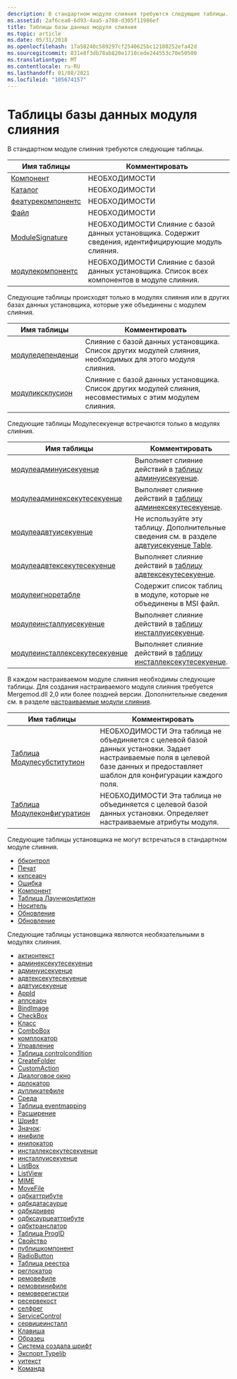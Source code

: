 ```yaml
---
description: В стандартном модуле слияния требуются следующие таблицы.
ms.assetid: 2af6cea0-6d93-4aa5-a708-d305f11986ef
title: Таблицы базы данных модуля слияния
ms.topic: article
ms.date: 05/31/2018
ms.openlocfilehash: 17a58240c589297cf2540625bc12180252efa42d
ms.sourcegitcommit: 831e8f3db78ab820e1710cede244553c70e50500
ms.translationtype: MT
ms.contentlocale: ru-RU
ms.lasthandoff: 01/08/2021
ms.locfileid: "105674157"
---
```

# <a name="merge-module-database-tables"></a>Таблицы базы данных модуля слияния

В стандартном модуле слияния требуются следующие таблицы.



| Имя таблицы                                       | Комментировать                                                                                          |
|--------------------------------------------------|--------------------------------------------------------------------------------------------------|
| [Компонент](component-table.md)                 | НЕОБХОДИМОСТИ                                                                                       |
| [Каталог](directory-table.md)                 | НЕОБХОДИМОСТИ                                                                                       |
| [феатурекомпонентс](featurecomponents-table.md) | НЕОБХОДИМОСТИ                                                                                       |
| [Файл](file-table.md)                           | НЕОБХОДИМОСТИ                                                                                       |
| [ModuleSignature](modulesignature-table.md)     | НЕОБХОДИМОСТИ Слияние с базой данных установщика. Содержит сведения, идентифицирующие модуль слияния. |
| [модулекомпонентс](modulecomponents-table.md)   | НЕОБХОДИМОСТИ Слияние с базой данных установщика. Список всех компонентов в модуле слияния.     |



 

Следующие таблицы происходят только в модулях слияния или в других базах данных установщика, которые уже объединены с модулем слияния.



| Имя таблицы                                     | Комментировать                                                                                                     |
|------------------------------------------------|-------------------------------------------------------------------------------------------------------------|
| [модуледепенденци](moduledependency-table.md) | Слияние с базой данных установщика. Список других модулей слияния, необходимых для этого модуля слияния.                |
| [модуликсклусион](moduleexclusion-table.md)   | Слияние с базой данных установщика. Список других модулей слияния, несовместимых с этим модулем слияния. |



 

Следующие таблицы Модулесекуенце встречаются только в модулях слияния.



| Имя таблицы                                                             | Комментировать                                                                                   |
|------------------------------------------------------------------------|-------------------------------------------------------------------------------------------|
| [модулеадминуисекуенце](moduleadminuisequence-table.md)               | Выполняет слияние действий в [таблицу админуисекуенце](adminuisequence-table.md).               |
| [модулеадминексекутесекуенце](moduleadminexecutesequence-table.md)     | Выполняет слияние действий в [таблицу админексекутесекуенце](adminexecutesequence-table.md).     |
| [модулеадвтуисекуенце](moduleadvtuisequence-table.md)                 | Не используйте эту таблицу. Дополнительные сведения см. в разделе [адвтуисекуенце Table](advtuisequence-table.md). |
| [модулеадвтексекутесекуенце](moduleadvtexecutesequence-table.md)       | Выполняет слияние действий в [таблицу адвтексекутесекуенце](advtexecutesequence-table.md).       |
| [модулеигноретабле](moduleignoretable-table.md)                       | Содержит список таблиц в модуле, которые не объединены в MSI файл.                        |
| [модулеинсталлуисекуенце](moduleinstalluisequence-table.md)           | Выполняет слияние действий в [таблицу инсталлуисекуенце](installuisequence-table.md).           |
| [модулеинсталлексекутесекуенце](moduleinstallexecutesequence-table.md) | Выполняет слияние действий в [таблицу инсталлексекутесекуенце](installexecutesequence-table.md). |



 

В каждом настраиваемом модуле слияния необходимы следующие таблицы. Для создания настраиваемого модуля слияния требуется Mergemod.dll 2,0 или более поздней версии. Дополнительные сведения см. в разделе [настраиваемые модули слияния](configurable-merge-modules.md).



| Имя таблицы                                                 | Комментировать                                                                                                                                                                                          |
|------------------------------------------------------------|--------------------------------------------------------------------------------------------------------------------------------------------------------------------------------------------------|
| [Таблица Модулесубститутион](modulesubstitution-table.md)   | НЕОБХОДИМОСТИ Эта таблица не объединяется с целевой базой данных установки. Задает настраиваемые поля в целевой базе данных и предоставляет шаблон для конфигурации каждого поля. |
| [Таблица Модулеконфигуратион](moduleconfiguration-table.md) | НЕОБХОДИМОСТИ Эта таблица не объединяется с целевой базой данных установки. Определяет настраиваемые атрибуты модуля.                                                                 |



 

Следующие таблицы установщика не могут встречаться в стандартном модуле слияния.

-   [ббконтрол](bbcontrol-table.md)
-   [Печат](billboard-table.md)
-   [ккпсеарч](ccpsearch-table.md)
-   [Ошибка](error-table.md)
-   [Компонент](feature-table.md)
-   [Таблица Лаунчкондитион](launchcondition-table.md)
-   [Носитель](media-table.md)
-   [Обновление](patch-table.md)
-   [Обновление](upgrade-table.md)

Следующие таблицы установщика являются необязательными в модулях слияния.

-   [актионтекст](actiontext-table.md)
-   [админексекутесекуенце](adminexecutesequence-table.md)
-   [админуисекуенце](adminuisequence-table.md)
-   [адвтексекутесекуенце](advtexecutesequence-table.md)
-   [адвтуисекуенце](advtuisequence-table.md)
-   [AppId](appid-table.md)
-   [аппсеарч](appsearch-table.md)
-   [BindImage](bindimage-table.md)
-   [CheckBox](checkbox-table.md)
-   [Класс](class-table.md)
-   [ComboBox](combobox-table.md)
-   [комплокатор](complocator-table.md)
-   [Управление](control-table.md)
-   [Таблица controlcondition](controlcondition-table.md)
-   [CreateFolder](createfolder-table.md)
-   [CustomAction](customaction-table.md)
-   [Диалоговое окно](dialog-table.md)
-   [дрлокатор](drlocator-table.md)
-   [дупликатефиле](duplicatefile-table.md)
-   [Среда](environment-table.md)
-   [Таблица eventmapping](eventmapping-table.md)
-   [Расширение](extension-table.md)
-   [Шрифт](font-table.md)
-   [Значок](icon-table.md):
-   [инифиле](inifile-table.md)
-   [инилокатор](inilocator-table.md)
-   [инсталлексекутесекуенце](installexecutesequence-table.md)
-   [инсталлуисекуенце](installuisequence-table.md)
-   [ListBox](listbox-table.md)
-   [ListView](listview-table.md)
-   [MIME](mime-table.md)
-   [MoveFile](movefile-table.md)
-   [одбкаттрибуте](odbcattribute-table.md)
-   [одбкдатасаурце](odbcdatasource-table.md)
-   [одбкдривер](odbcdriver-table.md)
-   [одбксаурцеаттрибуте](odbcsourceattribute-table.md)
-   [одбктранслатор](odbctranslator-table.md)
-   [Таблица ProgID](progid-table.md)
-   [Свойство](property-table.md)
-   [публишкомпонент](publishcomponent-table.md)
-   [RadioButton](radiobutton-table.md)
-   [Таблица реестра](registry-table.md)
-   [реглокатор](reglocator-table.md)
-   [ремовефиле](removefile-table.md)
-   [ремовеинифиле](removeinifile-table.md)
-   [ремоверегистри](removeregistry-table.md)
-   [ресервекост](reservecost-table.md)
-   [селфрег](selfreg-table.md)
-   [ServiceControl](servicecontrol-table.md)
-   [сервицеинсталл](serviceinstall-table.md)
-   [Клавиша](shortcut-table.md)
-   [Образец](signature-table.md)
-   [Система создала шрифт](textstyle-table.md)
-   [Экспорт Typelib](typelib-table.md)
-   [уитекст](uitext-table.md)
-   [Команда](verb-table.md)

 

 




